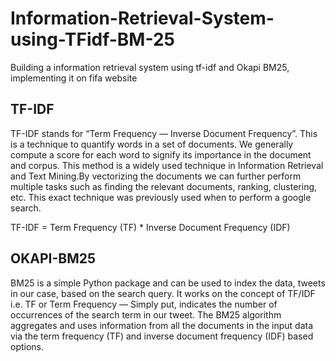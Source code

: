 # Information-Retrieval-System-using-TFidf-BM-25
Building a information retrieval system using tf-idf and Okapi BM25, implementing it on fifa website

## TF-IDF
TF-IDF stands for “Term Frequency — Inverse Document Frequency”. This is a technique to quantify words in a set of documents. We generally compute a score for each word to signify its importance in the document and corpus. This method is a widely used technique in Information Retrieval and Text Mining.By vectorizing the documents we can further perform multiple tasks such as finding the relevant documents, ranking, clustering, etc. This exact technique was previously used when to perform a google search. 


TF-IDF = Term Frequency (TF) * Inverse Document Frequency (IDF)


## OKAPI-BM25
BM25 is a simple Python package and can be used to index the data, tweets in our case, based on the search query. It works on the concept of TF/IDF i.e. TF or Term Frequency — Simply put, indicates the number of occurrences of the search term in our tweet.
The BM25 algorithm aggregates and uses information from all the documents in the input data via the term frequency (TF) and inverse document frequency (IDF) based options.
